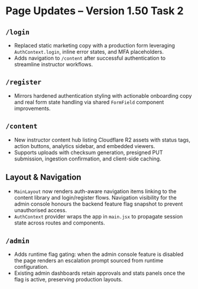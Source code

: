 # Page Updates – Version 1.50 Task 2

## `/login`
- Replaced static marketing copy with a production form leveraging `AuthContext.login`, inline error states, and MFA placeholders.
- Adds navigation to `/content` after successful authentication to streamline instructor workflows.

## `/register`
- Mirrors hardened authentication styling with actionable onboarding copy and real form state handling via shared `FormField` component improvements.

## `/content`
- New instructor content hub listing Cloudflare R2 assets with status tags, action buttons, analytics sidebar, and embedded viewers.
- Supports uploads with checksum generation, presigned PUT submission, ingestion confirmation, and client-side caching.

## Layout & Navigation
- `MainLayout` now renders auth-aware navigation items linking to the content library and login/register flows. Navigation visibility for the admin console honours the backend feature flag snapshot to prevent unauthorised access.
- `AuthContext` provider wraps the app in `main.jsx` to propagate session state across routes and components.

## `/admin`
- Adds runtime flag gating: when the admin console feature is disabled the page renders an escalation prompt sourced from runtime configuration.
- Existing admin dashboards retain approvals and stats panels once the flag is active, preserving production layouts.
